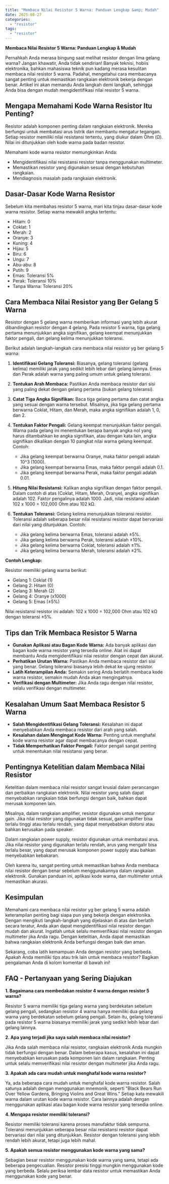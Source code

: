 ```yaml
---
title: "Membaca Nilai Resistor 5 Warna: Panduan Lengkap &amp; Mudah"
date: 2025-08-27
categories: 
  - "resistor"
tags: 
  - "resistor"
---
```


**Membaca Nilai Resistor 5 Warna: Panduan Lengkap & Mudah**

Pernahkah Anda merasa bingung saat melihat resistor dengan lima gelang warna? Jangan khawatir, Anda tidak sendirian! Banyak teknisi, hobiis elektronika, bahkan mahasiswa teknik pun kadang merasa kesulitan membaca nilai resistor 5 warna. Padahal, mengetahui cara membacanya sangat penting untuk memastikan rangkaian elektronik bekerja dengan benar. Artikel ini akan memandu Anda langkah demi langkah, sehingga Anda bisa dengan mudah mengidentifikasi nilai resistor 5 warna.

## Mengapa Memahami Kode Warna Resistor Itu Penting?

Resistor adalah komponen penting dalam rangkaian elektronik. Mereka berfungsi untuk membatasi arus listrik dan membantu mengatur tegangan. Setiap resistor memiliki nilai resistansi tertentu, yang diukur dalam Ohm (Ω). Nilai ini ditunjukkan oleh kode warna pada badan resistor.

Memahami kode warna resistor memungkinkan Anda:

- Mengidentifikasi nilai resistansi resistor tanpa menggunakan multimeter.
- Memastikan resistor yang digunakan sesuai dengan kebutuhan rangkaian.
- Mendiagnosis masalah pada rangkaian elektronik.

## Dasar-Dasar Kode Warna Resistor

Sebelum kita membahas resistor 5 warna, mari kita tinjau dasar-dasar kode warna resistor. Setiap warna mewakili angka tertentu:

- Hitam: 0
- Coklat: 1
- Merah: 2
- Oranye: 3
- Kuning: 4
- Hijau: 5
- Biru: 6
- Ungu: 7
- Abu-abu: 8
- Putih: 9
- Emas: Toleransi 5%
- Perak: Toleransi 10%
- Tanpa Warna: Toleransi 20%

## Cara Membaca Nilai Resistor yang Ber Gelang 5 Warna

Resistor dengan 5 gelang warna memberikan informasi yang lebih akurat dibandingkan resistor dengan 4 gelang. Pada resistor 5 warna, tiga gelang pertama menunjukkan angka signifikan, gelang keempat menunjukkan faktor pengali, dan gelang kelima menunjukkan toleransi.

Berikut adalah langkah-langkah cara membaca nilai resistor yg ber gelang 5 warna:

1. **Identifikasi Gelang Toleransi:** Biasanya, gelang toleransi (gelang kelima) memiliki jarak yang sedikit lebih lebar dari gelang lainnya. Emas dan Perak adalah warna yang paling umum untuk gelang toleransi.
2. **Tentukan Arah Membaca:** Pastikan Anda membaca resistor dari sisi yang paling dekat dengan gelang pertama (bukan gelang toleransi).
3. **Catat Tiga Angka Signifikan:** Baca tiga gelang pertama dan catat angka yang sesuai dengan warna tersebut. Misalnya, jika tiga gelang pertama berwarna Coklat, Hitam, dan Merah, maka angka signifikan adalah 1, 0, dan 2.
4. **Tentukan Faktor Pengali:** Gelang keempat menunjukkan faktor pengali. Warna pada gelang ini menentukan berapa banyak angka nol yang harus ditambahkan ke angka signifikan, atau dengan kata lain, angka signifikan dikalikan dengan 10 pangkat nilai warna gelang keempat. Contoh:
    
    - Jika gelang keempat berwarna Oranye, maka faktor pengali adalah 10^3 (1000).
    - Jika gelang keempat berwarna Emas, maka faktor pengali adalah 0.1.
    - Jika gelang keempat berwarna Perak, maka faktor pengali adalah 0.01.
5. **Hitung Nilai Resistansi:** Kalikan angka signifikan dengan faktor pengali. Dalam contoh di atas (Coklat, Hitam, Merah, Oranye), angka signifikan adalah 102. Faktor pengalinya adalah 1000. Jadi, nilai resistansi adalah 102 x 1000 = 102,000 Ohm atau 102 kΩ.
6. **Tentukan Toleransi:** Gelang kelima menunjukkan toleransi resistor. Toleransi adalah seberapa besar nilai resistansi resistor dapat bervariasi dari nilai yang ditunjukkan. Contoh:
    
    - Jika gelang kelima berwarna Emas, toleransi adalah ±5%.
    - Jika gelang kelima berwarna Perak, toleransi adalah ±10%.
    - Jika gelang kelima berwarna Coklat, toleransi adalah ±1%.
    - Jika gelang kelima berwarna Merah, toleransi adalah ±2%.

**Contoh Lengkap:**

Resistor memiliki gelang warna berikut:

- Gelang 1: Coklat (1)
- Gelang 2: Hitam (0)
- Gelang 3: Merah (2)
- Gelang 4: Oranye (x1000)
- Gelang 5: Emas (±5%)

Nilai resistansi resistor ini adalah: 102 x 1000 = 102,000 Ohm atau 102 kΩ dengan toleransi ±5%.

## Tips dan Trik Membaca Resistor 5 Warna

- **Gunakan Aplikasi atau Bagan Kode Warna:** Ada banyak aplikasi dan bagan kode warna resistor yang tersedia online. Alat ini dapat membantu Anda mengidentifikasi nilai resistor dengan cepat dan akurat.
- **Perhatikan Urutan Warna:** Pastikan Anda membaca resistor dari sisi yang benar. Gelang toleransi biasanya lebih dekat ke ujung resistor.
- **Latih Keterampilan Anda:** Semakin sering Anda berlatih membaca kode warna resistor, semakin mudah Anda akan mengingatnya.
- **Verifikasi dengan Multimeter:** Jika Anda ragu dengan nilai resistor, selalu verifikasi dengan multimeter.

## Kesalahan Umum Saat Membaca Resistor 5 Warna

- **Salah Mengidentifikasi Gelang Toleransi:** Kesalahan ini dapat menyebabkan Anda membaca resistor dari arah yang salah.
- **Kesalahan dalam Mengingat Kode Warna:** Penting untuk menghafal kode warna resistor agar dapat membacanya dengan cepat.
- **Tidak Memperhatikan Faktor Pengali:** Faktor pengali sangat penting untuk menentukan nilai resistansi yang benar.

## Pentingnya Ketelitian dalam Membaca Nilai Resistor

Ketelitian dalam membaca nilai resistor sangat krusial dalam perancangan dan perbaikan rangkaian elektronik. Nilai resistor yang salah dapat menyebabkan rangkaian tidak berfungsi dengan baik, bahkan dapat merusak komponen lain.

Misalnya, dalam rangkaian amplifier, resistor digunakan untuk mengatur gain. Jika nilai resistor yang digunakan tidak sesuai, gain amplifier bisa terlalu tinggi atau terlalu rendah, yang dapat menyebabkan distorsi atau bahkan kerusakan pada speaker.

Dalam rangkaian power supply, resistor digunakan untuk membatasi arus. Jika nilai resistor yang digunakan terlalu rendah, arus yang mengalir bisa terlalu besar, yang dapat merusak komponen power supply atau bahkan menyebabkan kebakaran.

Oleh karena itu, sangat penting untuk memastikan bahwa Anda membaca nilai resistor dengan benar sebelum menggunakannya dalam rangkaian elektronik. Gunakan panduan ini, aplikasi kode warna, dan multimeter untuk memastikan akurasi.

## Kesimpulan

Memahami cara membaca nilai resistor yg ber gelang 5 warna adalah keterampilan penting bagi siapa pun yang bekerja dengan elektronika. Dengan mengikuti langkah-langkah yang dijelaskan di atas dan berlatih secara teratur, Anda akan dapat mengidentifikasi nilai resistor dengan mudah dan akurat. Ingatlah untuk selalu memverifikasi nilai resistor dengan multimeter jika Anda ragu. Dengan ketelitian, Anda dapat memastikan bahwa rangkaian elektronik Anda berfungsi dengan baik dan aman.

Sekarang, coba latih kemampuan Anda dengan resistor yang berbeda. Apakah Anda memiliki tips atau trik lain untuk membaca resistor? Bagikan pengalaman Anda di kolom komentar di bawah ini!

## FAQ - Pertanyaan yang Sering Diajukan

**1\. Bagaimana cara membedakan resistor 4 warna dengan resistor 5 warna?**

Resistor 5 warna memiliki tiga gelang warna yang berdekatan sebelum gelang pengali, sedangkan resistor 4 warna hanya memiliki dua gelang warna yang berdekatan sebelum gelang pengali. Selain itu, gelang toleransi pada resistor 5 warna biasanya memiliki jarak yang sedikit lebih lebar dari gelang lainnya.

**2\. Apa yang terjadi jika saya salah membaca nilai resistor?**

Jika Anda salah membaca nilai resistor, rangkaian elektronik Anda mungkin tidak berfungsi dengan benar. Dalam beberapa kasus, kesalahan ini dapat menyebabkan kerusakan pada komponen lain dalam rangkaian. Penting untuk selalu memverifikasi nilai resistor dengan multimeter jika Anda ragu.

**3\. Apakah ada cara mudah untuk menghafal kode warna resistor?**

Ya, ada beberapa cara mudah untuk menghafal kode warna resistor. Salah satunya adalah dengan menggunakan mnemonik, seperti "Black Bears Run Over Yellow Gardens, Bringing Violins and Great Wins." Setiap kata mewakili warna dalam urutan kode warna resistor. Cara lainnya adalah dengan menggunakan aplikasi atau bagan kode warna resistor yang tersedia online.

**4\. Mengapa resistor memiliki toleransi?**

Resistor memiliki toleransi karena proses manufaktur tidak sempurna. Toleransi menunjukkan seberapa besar nilai resistansi resistor dapat bervariasi dari nilai yang ditunjukkan. Resistor dengan toleransi yang lebih rendah lebih akurat, tetapi juga lebih mahal.

**5\. Apakah semua resistor menggunakan kode warna yang sama?**

Sebagian besar resistor menggunakan kode warna yang sama, tetapi ada beberapa pengecualian. Resistor presisi tinggi mungkin menggunakan kode yang berbeda. Selalu periksa lembar data resistor untuk memastikan Anda menggunakan kode yang benar.
